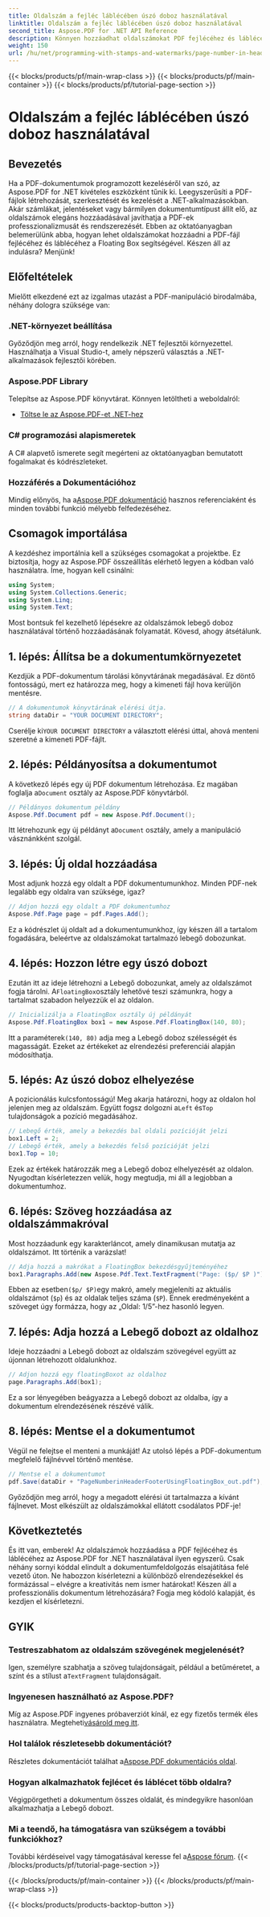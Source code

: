 ```yaml
---
title: Oldalszám a fejléc láblécében úszó doboz használatával
linktitle: Oldalszám a fejléc láblécében úszó doboz használatával
second_title: Aspose.PDF for .NET API Reference
description: Könnyen hozzáadhat oldalszámokat PDF fejlécéhez és láblécéhez a .NET-hez készült Aspose.PDF-et tartalmazó lebegő doboz segítségével ebben a lépésről lépésre bemutatott oktatóanyagban.
weight: 150
url: /hu/net/programming-with-stamps-and-watermarks/page-number-in-header-footer-using-floating-box/
---
```


{{< blocks/products/pf/main-wrap-class >}}
{{< blocks/products/pf/main-container >}}
{{< blocks/products/pf/tutorial-page-section >}}

# Oldalszám a fejléc láblécében úszó doboz használatával

## Bevezetés

Ha a PDF-dokumentumok programozott kezeléséről van szó, az Aspose.PDF for .NET kivételes eszközként tűnik ki. Leegyszerűsíti a PDF-fájlok létrehozását, szerkesztését és kezelését a .NET-alkalmazásokban. Akár számlákat, jelentéseket vagy bármilyen dokumentumtípust állít elő, az oldalszámok elegáns hozzáadásával javíthatja a PDF-ek professzionalizmusát és rendszerezését. Ebben az oktatóanyagban belemerülünk abba, hogyan lehet oldalszámokat hozzáadni a PDF-fájl fejlécéhez és láblécéhez a Floating Box segítségével. Készen áll az indulásra? Menjünk!

## Előfeltételek

Mielőtt elkezdené ezt az izgalmas utazást a PDF-manipuláció birodalmába, néhány dologra szüksége van:

### .NET-környezet beállítása
Győződjön meg arról, hogy rendelkezik .NET fejlesztői környezettel. Használhatja a Visual Studio-t, amely népszerű választás a .NET-alkalmazások fejlesztői körében.

### Aspose.PDF Library
Telepítse az Aspose.PDF könyvtárat. Könnyen letöltheti a weboldalról:

- [Töltse le az Aspose.PDF-et .NET-hez](https://releases.aspose.com/pdf/net/)

### C# programozási alapismeretek
A C# alapvető ismerete segít megérteni az oktatóanyagban bemutatott fogalmakat és kódrészleteket.

### Hozzáférés a Dokumentációhoz
 Mindig előnyös, ha a[Aspose.PDF dokumentáció](https://reference.aspose.com/pdf/net/) hasznos referenciaként és minden további funkció mélyebb felfedezéséhez.

## Csomagok importálása

A kezdéshez importálnia kell a szükséges csomagokat a projektbe. Ez biztosítja, hogy az Aspose.PDF összeállítás elérhető legyen a kódban való használatra. Íme, hogyan kell csinálni:

```csharp
using System;
using System.Collections.Generic;
using System.Linq;
using System.Text;
```

Most bontsuk fel kezelhető lépésekre az oldalszámok lebegő doboz használatával történő hozzáadásának folyamatát. Kövesd, ahogy átsétálunk.

## 1. lépés: Állítsa be a dokumentumkörnyezetet

Kezdjük a PDF-dokumentum tárolási könyvtárának megadásával. Ez döntő fontosságú, mert ez határozza meg, hogy a kimeneti fájl hova kerüljön mentésre.

```csharp
// A dokumentumok könyvtárának elérési útja.
string dataDir = "YOUR DOCUMENT DIRECTORY";
```

 Cserélje ki`YOUR DOCUMENT DIRECTORY` a választott elérési úttal, ahová menteni szeretné a kimeneti PDF-fájlt.

## 2. lépés: Példányosítsa a dokumentumot

 A következő lépés egy új PDF dokumentum létrehozása. Ez magában foglalja a`Document` osztály az Aspose.PDF könyvtárból.

```csharp
// Példányos dokumentum példány
Aspose.Pdf.Document pdf = new Aspose.Pdf.Document();
```
 Itt létrehozunk egy új példányt a`Document` osztály, amely a manipuláció vásznánkként szolgál.

## 3. lépés: Új oldal hozzáadása

Most adjunk hozzá egy oldalt a PDF dokumentumunkhoz. Minden PDF-nek legalább egy oldalra van szüksége, igaz?

```csharp
// Adjon hozzá egy oldalt a PDF dokumentumhoz
Aspose.Pdf.Page page = pdf.Pages.Add();
```
Ez a kódrészlet új oldalt ad a dokumentumunkhoz, így készen áll a tartalom fogadására, beleértve az oldalszámokat tartalmazó lebegő dobozunkat.

## 4. lépés: Hozzon létre egy úszó dobozt

 Ezután itt az ideje létrehozni a Lebegő dobozunkat, amely az oldalszámot fogja tárolni. A`FloatingBox`osztály lehetővé teszi számunkra, hogy a tartalmat szabadon helyezzük el az oldalon.

```csharp
// Inicializálja a FloatingBox osztály új példányát
Aspose.Pdf.FloatingBox box1 = new Aspose.Pdf.FloatingBox(140, 80);
```
 Itt a paraméterek`(140, 80)` adja meg a Lebegő doboz szélességét és magasságát. Ezeket az értékeket az elrendezési preferenciái alapján módosíthatja.

## 5. lépés: Az úszó doboz elhelyezése

 A pozicionálás kulcsfontosságú! Meg akarja határozni, hogy az oldalon hol jelenjen meg az oldalszám. Együtt fogsz dolgozni a`Left` és`Top` tulajdonságok a pozíció megadásához.

```csharp
// Lebegő érték, amely a bekezdés bal oldali pozícióját jelzi
box1.Left = 2;
// Lebegő érték, amely a bekezdés felső pozícióját jelzi
box1.Top = 10;
```
Ezek az értékek határozzák meg a Lebegő doboz elhelyezését az oldalon. Nyugodtan kísérletezzen velük, hogy megtudja, mi áll a legjobban a dokumentumhoz.

## 6. lépés: Szöveg hozzáadása az oldalszámmakróval

Most hozzáadunk egy karakterláncot, amely dinamikusan mutatja az oldalszámot. Itt történik a varázslat!

```csharp
// Adja hozzá a makrókat a FloatingBox bekezdésgyűjteményéhez
box1.Paragraphs.Add(new Aspose.Pdf.Text.TextFragment("Page: ($p/ $P )"));
```
 Ebben az esetben`($p/ $P)`egy makró, amely megjeleníti az aktuális oldalszámot (`$p`) és az oldalak teljes száma (`$P`). Ennek eredményeként a szöveget úgy formázza, hogy az „Oldal: 1/5”-hez hasonló legyen.

## 7. lépés: Adja hozzá a Lebegő dobozt az oldalhoz

Ideje hozzáadni a Lebegő dobozt az oldalszám szövegével együtt az újonnan létrehozott oldalunkhoz.

```csharp
// Adjon hozzá egy floatingBoxot az oldalhoz
page.Paragraphs.Add(box1);
```
Ez a sor lényegében beágyazza a Lebegő dobozt az oldalba, így a dokumentum elrendezésének részévé válik. 

## 8. lépés: Mentse el a dokumentumot

Végül ne felejtse el menteni a munkáját! Az utolsó lépés a PDF-dokumentum megfelelő fájlnévvel történő mentése.

```csharp
// Mentse el a dokumentumot
pdf.Save(dataDir + "PageNumberinHeaderFooterUsingFloatingBox_out.pdf");
```
Győződjön meg arról, hogy a megadott elérési út tartalmazza a kívánt fájlnevet. Most elkészült az oldalszámokkal ellátott csodálatos PDF-je! 

## Következtetés

És itt van, emberek! Az oldalszámok hozzáadása a PDF fejlécéhez és láblécéhez az Aspose.PDF for .NET használatával ilyen egyszerű. Csak néhány sornyi kóddal elindult a dokumentumfeldolgozás elsajátítása felé vezető úton. Ne habozzon kísérletezni a különböző elrendezésekkel és formázással – elvégre a kreativitás nem ismer határokat! Készen áll a professzionális dokumentum létrehozására? Fogja meg kódoló kalapját, és kezdjen el kísérletezni.

## GYIK

### Testreszabhatom az oldalszám szövegének megjelenését?  
 Igen, személyre szabhatja a szöveg tulajdonságait, például a betűméretet, a színt és a stílust a`TextFragment` tulajdonságait.

### Ingyenesen használható az Aspose.PDF?  
 Míg az Aspose.PDF ingyenes próbaverziót kínál, ez egy fizetős termék éles használatra. Megteheti[vásárold meg itt](https://purchase.aspose.com/buy).

### Hol találok részletesebb dokumentációt?  
 Részletes dokumentációt találhat a[Aspose.PDF dokumentációs oldal](https://reference.aspose.com/pdf/net/).

### Hogyan alkalmazhatok fejlécet és láblécet több oldalra?  
Végigpörgetheti a dokumentum összes oldalát, és mindegyikre hasonlóan alkalmazhatja a Lebegő dobozt.

### Mi a teendő, ha támogatásra van szükségem a további funkciókhoz?  
További kérdéseivel vagy támogatásával keresse fel a[Aspose fórum](https://forum.aspose.com/c/pdf/10).
{{< /blocks/products/pf/tutorial-page-section >}}

{{< /blocks/products/pf/main-container >}}
{{< /blocks/products/pf/main-wrap-class >}}

{{< blocks/products/products-backtop-button >}}
